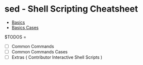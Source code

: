 # sed - Shell Scripting Cheatsheet

- [Basics](./basics)
- [Basics Cases](./basics_cases)

$TODOS =
- [ ] Common Commands
- [ ] Common Commands Cases
- [ ] Extras ( Contributor Interactive Shell Scripts )
